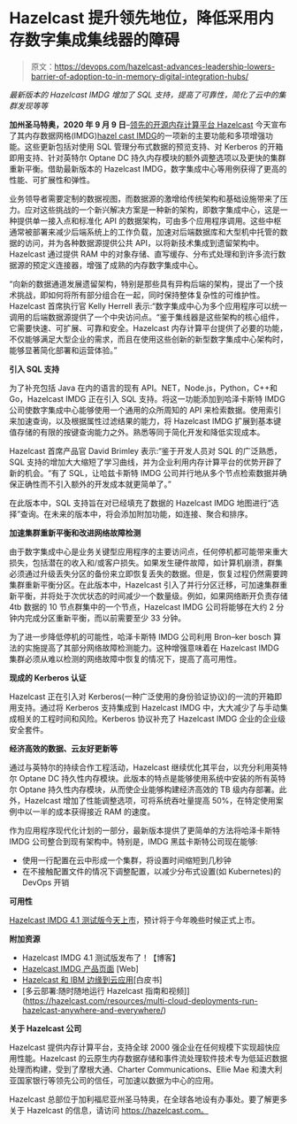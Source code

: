 # Hazelcast 提升领先地位，降低采用内存数字集成集线器的障碍

> 原文：<https://devops.com/hazelcast-advances-leadership-lowers-barrier-of-adoption-to-in-memory-digital-integration-hubs/>

*最新版本的 Hazelcast IMDG 增加了 SQL 支持，提高了可靠性，简化了云中的集群发现等等*

**加州圣马特奥，2020 年 9 月 9 日**–[领先的开源内存计算平台 Hazelcast](https://hazelcast.com/) 今天宣布了其内存数据网格(IMDG)[hazel cast IMDG](https://hazelcast.com/products/imdg/)的一项新的主要功能和多项增强功能。这些更新包括对使用 SQL 管理分布式数据的预览支持、对 Kerberos 的开箱即用支持、针对英特尔 Optane DC 持久内存模块的额外调整选项以及更快的集群重新平衡。借助最新版本的 Hazelcast IMDG，数字集成中心等用例获得了更高的性能、可扩展性和弹性。

业务领导者需要定制的数据视图，而数据源的激增给传统架构和基础设施带来了压力。应对这些挑战的一个新兴解决方案是一种新的架构，即数字集成中心，这是一种提供单一接入点和标准化 API 的数据架构，可由多个应用程序调用。这些中枢通常被部署来减少后端系统上的工作负载，加速对后端数据库和大型机中托管的数据的访问，并为各种数据源提供公共 API，以将新技术集成到遗留架构中。Hazelcast 通过提供 RAM 中的对象存储、直写缓存、分布式处理和到许多流行数据源的预定义连接器，增强了成熟的内存数字集成中心。

“向新的数据通道发展遗留架构，特别是那些具有异构后端的架构，提出了一个技术挑战，即如何将所有部分组合在一起，同时保持整体复杂性的可维护性。Hazelcast 首席执行官 Kelly Herrell 表示:“数字集成中心为多个应用程序可以统一调用的后端数据源提供了一个中央访问点。“鉴于集线器是这些架构的核心组件，它需要快速、可扩展、可靠和安全。Hazelcast 内存计算平台提供了必要的功能，不仅能够满足大型企业的需求，而且在使用这些创新的新型数字集成中心架构时，能够显著简化部署和运营体验。”

**引入 SQL 支持**

为了补充包括 Java 在内的语言的现有 API。NET，Node.js，Python，C++和 Go，Hazelcast IMDG 正在引入 SQL 支持。将这一功能添加到哈泽卡斯特 IMDG 公司使数字集成中心能够使用一个通用的众所周知的 API 来检索数据。使用索引来加速查询，以及根据属性过滤结果的能力，将 Hazelcast IMDG 扩展到基本键值存储的有限的按键查询能力之外。熟悉等同于简化开发和降低实现成本。

Hazelcast 首席产品官 David Brimley 表示:“鉴于开发人员对 SQL 的广泛熟悉，SQL 支持的增加大大缩短了学习曲线，并为企业利用内存计算平台的优势开辟了新的机会。“有了 SQL，让哈兹卡斯特 IMDG 公司并行地从多个节点检索数据并确保正确性而不引入额外的开发成本就更简单了。”

在此版本中，SQL 支持旨在对已经填充了数据的 Hazelcast IMDG 地图进行“选择”查询。在未来的版本中，将会添加附加功能，如连接、聚合和排序。

**加速集群重新平衡和改进网络故障检测**

由于数字集成中心是业务关键型应用程序的主要访问点，任何停机都可能带来重大损失，包括潜在的收入和/或客户损失。如果发生硬件故障，如计算机崩溃，群集必须通过升级丢失分区的备份来立即恢复丢失的数据。但是，恢复过程仍然需要跨集群重新平衡分区。在此版本中，Hazelcast 引入了并行分区迁移，可加速集群重新平衡，并将处于次优状态的时间减少一个数量级。例如，如果网络断开负责存储 4tb 数据的 10 节点群集中的一个节点，Hazelcast IMDG 公司将能够在大约 2 分钟内完成分区重新平衡，而以前需要至少 33 分钟。

为了进一步降低停机的可能性，哈泽卡斯特 IMDG 公司利用 Bron–ker bosch 算法的实施提高了其部分网络故障检测能力。这种增强意味着在 Hazelcast IMDG 集群必须从难以检测的网络故障中恢复的情况下，提高了高可用性。

**现成的 Kerberos 认证**

Hazelcast 正在引入对 Kerberos(一种广泛使用的身份验证协议)的一流的开箱即用支持。通过将 Kerberos 支持集成到 Hazelcast IMDG 中，大大减少了与手动集成相关的工程时间和风险。Kerberos 协议补充了 Hazelcast IMDG 企业的企业级安全套件。

**经济高效的数据、云友好更新等**

通过与英特尔的持续合作工程活动，Hazelcast 继续优化其平台，以充分利用英特尔 Optane DC 持久性内存模块。此版本的特点是能够使用系统中安装的所有英特尔 Optane 持久性内存模块，从而使企业能够构建经济高效的 TB 级内存部署。此外，Hazelcast 增加了性能调整选项，可将系统吞吐量提高 50%，在特定使用案例中以一半的成本获得接近 RAM 的速度。

作为应用程序现代化计划的一部分，最新版本提供了更简单的方法将哈泽卡斯特 IMDG 公司整合到现有架构中。特别是，IMDG 黑兹卡斯特公司现在能够:

*   使用一行配置在云中形成一个集群，将设置时间缩短到几秒钟
*   在不接触配置文件的情况下调整配置，以减少分布式设置(如 Kubernetes)的 DevOps 开销

**可用性**

[Hazelcast IMDG 4.1 测试版今天上市](https://hazelcast.org/imdg/download/)，预计将于今年晚些时候正式上市。

**附加资源**

*   Hazelcast IMDG 4.1 测试版发布了！【博客】
*   [Hazelcast IMDG 产品页面](https://hazelcast.com/products/imdg/) [Web]
*   [Hazelcast 和 IBM 边缘到云应用](https://hazelcast.com/resources/hazelcast-ibm-edge-to-cloud-applications/)[白皮书]
*   [多云部署:随时随地运行 Hazelcast 指南和视频]](https://hazelcast.com/resources/multi-cloud-deployments-run-hazelcast-anywhere-and-everywhere/)

**关于 Hazelcast 公司**

Hazelcast 提供内存计算平台，支持全球 2000 强企业在任何规模下实现超快应用性能。Hazelcast 的云原生内存数据存储和事件流处理软件技术专为低延迟数据处理而构建，受到了摩根大通、Charter Communications、Ellie Mae 和澳大利亚国家银行等领先公司的信任，可加速以数据为中心的应用。

Hazelcast 总部位于加利福尼亚州圣马特奥，在全球各地设有办事处。要了解更多关于 Hazelcast 的信息，请访问 https://hazelcast.com。